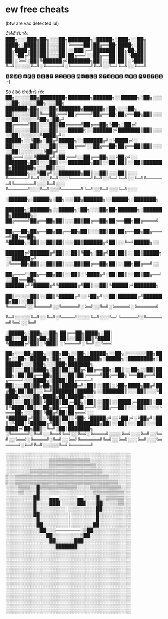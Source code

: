 # ew free cheats
(btw are vac detected lul)

Cͨrͬeͤdͩiͥᴛⷮs͛ ᴛⷮoͦ:
███╗░░░███╗██╗░░░██╗███████╗░█████╗░███╗░░██╗
████╗░████║██║░░░██║╚════██║██╔══██╗████╗░██║
██╔████╔██║██║░░░██║░░███╔═╝███████║██╔██╗██║
██║╚██╔╝██║██║░░░██║██╔══╝░░██╔══██║██║╚████║
██║░╚═╝░██║╚██████╔╝███████╗██║░░██║██║░╚███║
╚═╝░░░░░╚═╝░╚═════╝░╚══════╝╚═╝░░╚═╝╚═╝░░╚══╝

🆂🅾🅼🅴 🅰🆁🅴 🆂🅴🅻🅵 🅲🅾🅳🅴🅳 🆆🅷🅸🅻🅴 🅾🆃🅷🅴🆁🆂 🅰🆁🅴 🅿🅰🆂🆃🅴🅳 :-)


S͛oͦ aͣls͛oͦ cͨrͬeͤdͩiͥᴛⷮs͛ ᴛⷮoͦ:
██╗░░░░░██╗████████╗███████╗██████╗░░█████╗░██╗░░░░░██╗░░░░░██╗░░░██╗  ███████╗██╗░░░██╗███████╗██████╗░██╗░░░██╗
██║░░░░░██║╚══██╔══╝██╔════╝██╔══██╗██╔══██╗██║░░░░░██║░░░░░╚██╗░██╔╝  ██╔════╝██║░░░██║██╔════╝██╔══██╗╚██╗░██╔╝
██║░░░░░██║░░░██║░░░█████╗░░██████╔╝███████║██║░░░░░██║░░░░░░╚████╔╝░  █████╗░░╚██╗░██╔╝█████╗░░██████╔╝░╚████╔╝░
██║░░░░░██║░░░██║░░░██╔══╝░░██╔══██╗██╔══██║██║░░░░░██║░░░░░░░╚██╔╝░░  ██╔══╝░░░╚████╔╝░██╔══╝░░██╔══██╗░░╚██╔╝░░
███████╗██║░░░██║░░░███████╗██║░░██║██║░░██║███████╗███████╗░░░██║░░░  ███████╗░░╚██╔╝░░███████╗██║░░██║░░░██║░░░
╚══════╝╚═╝░░░╚═╝░░░╚══════╝╚═╝░░╚═╝╚═╝░░╚═╝╚══════╝╚══════╝░░░╚═╝░░░  ╚══════╝░░░╚═╝░░░╚══════╝╚═╝░░╚═╝░░░╚═╝░░░

░██████╗░█████╗░██╗░░░██╗██████╗░░█████╗░███████╗  ██████╗░██████╗░░█████╗░██╗░░░██╗██╗██████╗░███████╗██████╗░
██╔════╝██╔══██╗██║░░░██║██╔══██╗██╔══██╗██╔════╝  ██╔══██╗██╔══██╗██╔══██╗██║░░░██║██║██╔══██╗██╔════╝██╔══██╗
╚█████╗░██║░░██║██║░░░██║██████╔╝██║░░╚═╝█████╗░░  ██████╔╝██████╔╝██║░░██║╚██╗░██╔╝██║██║░░██║█████╗░░██████╔╝
░╚═══██╗██║░░██║██║░░░██║██╔══██╗██║░░██╗██╔══╝░░  ██╔═══╝░██╔══██╗██║░░██║░╚████╔╝░██║██║░░██║██╔══╝░░██╔══██╗
██████╔╝╚█████╔╝╚██████╔╝██║░░██║╚█████╔╝███████╗  ██║░░░░░██║░░██║╚█████╔╝░░╚██╔╝░░██║██████╔╝███████╗██║░░██║
╚═════╝░░╚════╝░░╚═════╝░╚═╝░░╚═╝░╚════╝░╚══════╝  ╚═╝░░░░░╚═╝░░╚═╝░╚════╝░░░░╚═╝░░░╚═╝╚═════╝░╚══════╝╚═╝░░╚═╝

░█████╗░███╗░░██╗
██╔══██╗████╗░██║
██║░░██║██╔██╗██║
██║░░██║██║╚████║
╚█████╔╝██║░╚███║
░╚════╝░╚═╝░░╚══╝

██╗░░░██╗███╗░░██╗██╗░░██╗░█████╗░░██╗░░░░░░░██╗███╗░░██╗░█████╗░██╗░░██╗███████╗░█████╗░████████╗░██████╗░░░███╗░░░███╗███████╗
██║░░░██║████╗░██║██║░██╔╝██╔══██╗░██║░░██╗░░██║████╗░██║██╔══██╗██║░░██║██╔════╝██╔══██╗╚══██╔══╝██╔════╝░░░████╗░████║██╔════╝
██║░░░██║██╔██╗██║█████═╝░██║░░██║░╚██╗████╗██╔╝██╔██╗██║██║░░╚═╝███████║█████╗░░███████║░░░██║░░░╚█████╗░░░░██╔████╔██║█████╗░░
██║░░░██║██║╚████║██╔═██╗░██║░░██║░░████╔═████║░██║╚████║██║░░██╗██╔══██║██╔══╝░░██╔══██║░░░██║░░░░╚═══██╗░░░██║╚██╔╝██║██╔══╝░░
╚██████╔╝██║░╚███║██║░╚██╗╚█████╔╝░░╚██╔╝░╚██╔╝░██║░╚███║╚█████╔╝██║░░██║███████╗██║░░██║░░░██║░░░██████╔╝██╗██║░╚═╝░██║███████╗
░╚═════╝░╚═╝░░╚══╝╚═╝░░╚═╝░╚════╝░░░░╚═╝░░░╚═╝░░╚═╝░░╚══╝░╚════╝░╚═╝░░╚═╝╚══════╝╚═╝░░╚═╝░░░╚═╝░░░╚═════╝░╚═╝╚═╝░░░░░╚═╝╚══════╝



░░░░░░░░░░░░░░░░░░░░░░░░░░░░░░░░░░░░░░░░
░░░░░░░░░░░░░░▒▒▒▒▒▒▒▒▒▒▒▒▒░░░░░░░░░░░░░
░░░░░░░░░░░░░░▒▒▒▒▒▒▒▒▒▒▒▒▒▒▒░░░░░░░░░░░
░░░░░░░░▒▒▒▒▒▒▒▒▒▒▒▒▒▒▒▒▒▒▒▒▒▒▒░░░░░░░░░
▒░░▒▒▒▒▒▒▒▒▒▒▒▒▒▒▒▒▒▒▒▒▒▒▒▒▒▒▒▒▒▒░░░░░░░
▒░░▒▒▒▒▒▒▒▒▒▒▒▒▒▒▒▒▒▒▒▒▒▒▒▒▒▒▒▒▒▒▒▒▒░░░░
░░░░▒▒▒▒░░█▒▒▒▒▒▒▒▒▒▒▒▒░░░░▒▒▒▒▒▒▒▒▒▒░░░
░░░░▒▒░░░░█░░░░░░░░░░░░░░░░░▒▒▒▒▒▒▒▒▒▒░░
░░░░░░░░░██░░░▄▄▄░░░░░░▄▄░░░░█░░▒▒▒▒▒▒░░
░░░░░░░░░█░░░░███▌░░░░░██▌░░░██░░░░░▒▒░░
░░░░░░░░░█░░░░░░░░░│░░░░░░░░░██░░░░░░░░░
░░░░░░░░░██░░░░░░░░░│░░░░░░░░█░░░░░░░░░░
░░░░░░░░░░█░░░░░░░░░│░░░░░░░░█░░░░░░░░░░
░░░░░░░░░░██░░░░░░░░│░░░░░░░██░░░░░░░░░░
░░░░░░░░░░░██░░░────────░▒██░░░░░░░░░░░░
░░░░░░░░░░░░░██░░░░░░░░░▒██░░░░░░░░░░░░░
░░░░░░░░░░░░░░██░░░░░░███░░░░░░░░░░░░░░░
░░░░░░░░░░░░░░░░███████░░░░░░░░░░░░░░░░░
░░░░░░░░░░░░░░░░░░░░░░░░░░░░░░░░░░░░░░░░
░░░░░░░░░░░░░░░░░░░░░░░░░░░░░░░░░░░░░░░░
░░░░░░░░░░░░░░░░░░░░░░░░░░░░░░░░░░░░░░░░
░░░░░░░░░░░░░░░░░░░░░░░░░░░░░░░░░░░░░░░░
░░░░░░░░░░░░░░░░░░░░░░░░░░░░░░░░░░░░░░░░
░░░░░░░░░░░░░░░░░░░░░░░░░░░░░░░░░░░░░░░░
░░░░░░░░░░░░░░░░░░░░░░░░░░░░░░░░░░░░░░░░
░░░░░░░░░░░░░░░░░░░░░░░░░░░░░░░░░░░░░░░░
░░░░░░░░░░░░░░░░░░░░░░░░░░░░░░░░░░░░░░░░
░░░░░░░░░░░░░░░░░░░░░░░░░░░░░░░░░░░░░░░░
░░░░░░░░░░░░░░░░░░░░░░░░░░░░░░░░░░░░░░░░
░░░░░░░░░░░░░░░░░░░░░░░░░░░░░░░░░░░░░░░░
